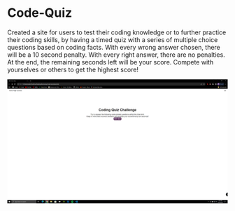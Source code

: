 # Code-Quiz

Created a site for users to test their coding knowledge or to further practice their coding skills, by having a timed quiz with a series of multiple choice questions based on coding facts. With every wrong answer chosen, there will be a 10 second penalty. With every right answer, there are no penalties. At the end, the remaining seconds left will be your score. Compete with yourselves or others to get the highest score!

![Website](./Assets/Screenshot(5).png "Screenshot of page")